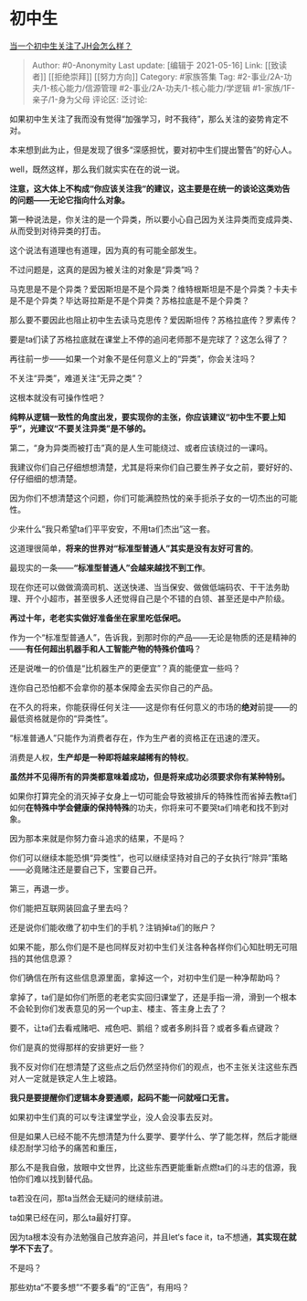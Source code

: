# 初中生
[当一个初中生关注了JH会怎么样？](https://www.zhihu.com/question/457033377/answer/1861381484)

> Author: #0-Anonymity
> Last update: [编辑于 2021-05-16]
> Link: [[致读者]] [[拒绝崇拜]] [[努力方向]]
> Category: #家族答集
> Tag: #2-事业/2A-功夫/1-核心能力/信源管理 #2-事业/2A-功夫/1-核心能力/学逻辑 #1-家族/1F-亲子/1-身为父母
> 评论区:
> 泛讨论:

如果初中生关注了我而没有觉得“加强学习，时不我待”，那么关注的姿势肯定不对。

本来想到此为止，但是发现了很多“深感担忧，要对初中生们提出警告”的好心人。

well，既然这样，那么我们就实实在在的说一说。

**注意，这大体上不构成“你应该关注我“的建议，这主要是在统一的谈论这类劝告的问题——无论它指向什么对象。**

第一种说法是，你关注的是一个异类，所以要小心自己因为关注异类而变成异类、从而受到对待异类的打击。

这个说法有道理也有道理，因为真的有可能全部发生。

不过问题是，这真的是因为被关注的对象是“异类”吗？

马克思是不是个异类？爱因斯坦是不是个异类？维特根斯坦是不是个异类？卡夫卡是不是个异类？毕达哥拉斯是不是个异类？苏格拉底是不是个异类？

那么要不要因此也阻止初中生去读马克思传？爱因斯坦传？苏格拉底传？罗素传？

要是ta们读了苏格拉底就在课堂上不停的追问老师那不是完球了？这怎么得了？

再往前一步——如果一个对象不是任何意义上的“异类”，你会关注吗？

不关注“异类”，难道关注“无异之类”？

这根本就没有可操作性吧？

**纯粹从逻辑一致性的角度出发，要实现你的主张，你应该建议“初中生不要上知乎”，光建议“不要关注异类”是不够的。**

第二，“身为异类而被打击”真的是人生可能绕过、或者应该绕过的一课吗。

我建议你们自己仔细想想清楚，尤其是将来你们自己要生养子女之前，要好好的、仔仔细细的想清楚。

因为你们不想清楚这个问题，你们可能满腔热忱的亲手扼杀子女的一切杰出的可能性。

少来什么“我只希望ta们平平安安，不用ta们杰出”这一套。

这道理很简单，**将来的世界对“标准型普通人”其实是没有友好可言的**。

最现实的一条——**“标准型普通人”会越来越找不到工作**。

现在你还可以做做滴滴司机、送送快递、当当保安、做做低端码农、干干法务助理、开个小超市，甚至很多人还觉得自己是个不错的白领、甚至还是中产阶级。

**再过十年，老老实实做好准备坐在家里吃低保吧。**

作为一个“标准型普通人”，告诉我，到那时你的产品——无论是物质的还是精神的——**有任何超出机器手和人工智能产物的特殊价值吗**？

还是说唯一的价值是“比机器生产的更便宜”？真的能便宜一些吗？

连你自己恐怕都不会拿你的基本保障金去买你自己的产品。

在不久的将来，你能获得任何关注——这是你有任何意义的市场的**绝对**前提——的最低资格就是你的“异类性”。

“标准普通人”只能作为消费者存在，作为生产者的资格正在迅速的湮灭。

消费是人权，**生产却是一种即将越来越稀有的特权**。

**虽然并不见得所有的异类都意味着成功，但是将来成功必须要求你有某种特别。**

如果你打算完全的消灭掉子女身上一切可能会导致被排斥的特殊性而省掉去教ta们如何**在特殊中学会健康的保持特殊**的功夫，你将来可不要哭ta们啃老和找不到对象。

因为那本来就是你努力奋斗追求的结果，不是吗？

你们可以继续本能恐惧“异类性”，也可以继续坚持对自己的子女执行“除异”策略——必竟赌注还是要自己下，宝要自己开。

第三，再退一步。

你们能把互联网装回盒子里去吗？

还是说你们能收缴了初中生们的手机？注销掉ta们的账户？

如果不能，那么你们是不是也同样反对初中生们关注各种各样你们心知肚明无可阻挡的其他信息源？

你们确信在所有这些信息源里面，拿掉这一个，对初中生们是一种净帮助吗？

拿掉了，ta们是如你们所愿的老老实实回归课堂了，还是手指一滑，滑到一个根本不会轮到你们发表意见的另一个up主、楼主、答主身上去了？

要不，让ta们去看戒赌吧、戒色吧、鹅组？或者多刷抖音？或者多看点键政？

你们是真的觉得那样的安排更好一些？

我不反对你们在想清楚了这些点之后仍然坚持你们的观点，也不主张关注这些东西对人一定就是铁定人生上坡路。

**我只是要提醒你们逻辑本身要通顺，起码不能一问就哑口无言。**

如果初中生们真的可以专注课堂学业，没人会没事去反对。

但是如果人已经不能不先想清楚为什么要学、要学什么、学了能怎样，然后才能继续忍耐学习给予的痛苦和重压，

那么不是我自傲，放眼中文世界，比这些东西更能重新点燃ta们的斗志的信源，我怕你们难以找到替代品。

ta若没在问，那ta当然会无疑问的继续前进。

ta如果已经在问，那么ta最好打穿。

因为ta根本没有办法勉强自己放弃追问，并且let‘s face it，ta不想通，**其实现在就学不下去了**。

不是吗？

那些劝ta“不要多想”“不要多看”的“正告”，有用吗？
